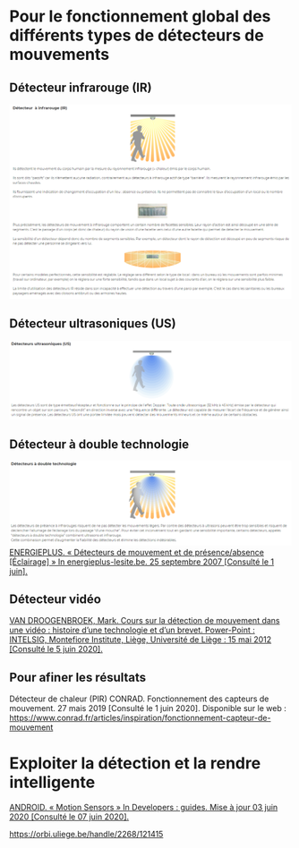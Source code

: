 # Pour le fonctionnement global des différents types de détecteurs de mouvements

## Détecteur infrarouge (IR)
![Fonctionnement Infrarouge](images/IR1.PNG)

## Détecteur ultrasoniques (US)
![Fonctionnement d'un détecteur à ultrason](images/US1.PNG)

## Détecteur à double technologie
![Fonctionnement d'une double technologie de détection](images/ddmDoubleTech.PNG)
[ENERGIEPLUS. « Détecteurs de mouvement et de présence/absence [Éclairage] » In energieplus-lesite.be. 25 septembre 2007 [Consulté le 1 juin].](<https://energieplus-lesite.be/techniques/eclairage10/commandes/gestion-en-fonction-de-la-presence/detecteurs-de-mouvement-et-de-presence-absence/>)

## Détecteur vidéo
[VAN DROOGENBROEK, Mark. Cours sur la détection de mouvement dans une vidéo : histoire d’une technologie et d’un brevet. Power-Point : INTELSIG, Montefiore Institute, Liège, Université de Liège : 15 mai 2012 [Consulté le 5 juin 2020].](https://orbi.uliege.be/bitstream/2268/121415/1/VanDroogenbroeck2012LaDetection.pdf)

## Pour afiner les résultats
Détecteur de chaleur (PIR)
CONRAD. Fonctionnement des capteurs de mouvement. 27 mais 2019 [Consulté le 1 juin 2020]. Disponible sur le web : <https://www.conrad.fr/articles/inspiration/fonctionnement-capteur-de-mouvement>

# Exploiter la détection et la rendre intelligente
[ANDROID. « Motion Sensors » In Developers : guides. Mise à jour 03 juin 2020 [Consulté le 07 juin 2020].](https://developer.android.com/guide/topics/sensors/sensors_motion)

https://orbi.uliege.be/handle/2268/121415
